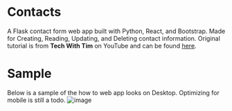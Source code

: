 # Contacts
A Flask contact form web app built with Python, React, and Bootstrap. Made for Creating, Reading, Updating, and Deleting contact information. Original tutorial is from **Tech With Tim** on YouTube and can be found [here](https://youtu.be/PppslXOR7TA?si=MNRdBVwcy7Th_eCN).

# Sample
Below is a sample of the how to web app looks on Desktop. Optimizing for mobile is still a todo.
![image](https://github.com/user-attachments/assets/7362a664-701c-47e1-9ff5-84373c3a41d5)
